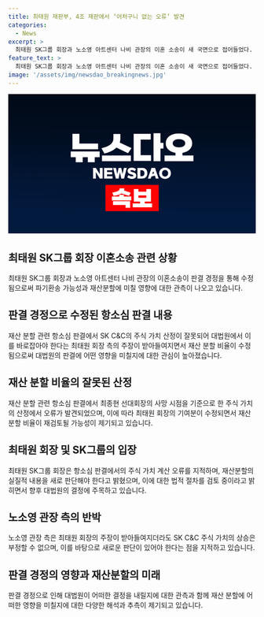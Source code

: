 ```yaml
---
title: 최태원 재판부, 4조 재판에서 ‘어처구니 없는 오류’ 발견
categories:
  - News
excerpt: >
  최태원 SK그룹 회장과 노소영 아트센터 나비 관장의 이혼 소송이 새 국면으로 접어들었다. 최 회장 측이 재산 분할 관련한 항소심 판결에 ‘치명적 오류’가 있다고 지적한 부분을 재판부가 판결 경정을 통해 수정하면서 사실상 재판부가 자신들의 오류를 인정한 것으로, 대법원이 파기환송하거나 재산분할 금액이 현저하게 줄어드는 것 아니냐는 관측에 무게가 실린다. 최태원 회장 측은 재산 분할 관련한 판결의 기여도가 과다하게 계산되었다고 지적했고, 이에 대한 항소심 재판부의 판결 경정으로 인해 법조계의 관심이 집중되고 있다.
feature_text: >
  최태원 SK그룹 회장과 노소영 아트센터 나비 관장의 이혼 소송이 새 국면으로 접어들었다. 최 회장 측이 재산 분할 관련한 항소심 판결에 ‘치명적 오류’가 있다고 지적한 부분을 재판부가 판결 경정을 통해 수정하면서 사실상 재판부가 자신들의 오류를 인정한 것으로, 대법원이 파기환송하거나 재산분할 금액이 현저하게 줄어드는 것 아니냐는 관측에 무게가 실린다. 최태원 회장 측은 재산 분할 관련한 판결의 기여도가 과다하게 계산되었다고 지적했고, 이에 대한 항소심 재판부의 판결 경정으로 인해 법조계의 관심이 집중되고 있다.
image: '/assets/img/newsdao_breakingnews.jpg'
---
```


<p><img src="/assets/img/newsdao_breakingnews.jpg" alt="implanttips 속보" /></p>

<h2 data-ke-size="size26">최태원 SK그룹 회장 이혼소송 관련 상황</h2>

<p data-ke-size="size16">최태원 SK그룹 회장과 노소영 아트센터 나비 관장의 이혼소송이 판결 경정을 통해 수정됨으로써 파기환송 가능성과 재산분할에 미칠 영향에 대한 관측이 나오고 있습니다.</p>

<h2 data-ke-size="size26">판결 경정으로 수정된 항소심 판결 내용</h2>

<p data-ke-size="size16">재산 분할 관련 항소심 판결에서 SK C&C의 주식 가치 산정이 잘못되어 대법원에서 이를 바로잡아야 한다는 최태원 회장 측의 주장이 받아들여지면서 재산 분할 비율이 수정됨으로써 대법원의 판결에 어떤 영향을 미칠지에 대한 관심이 높아졌습니다.</p>

<h2 data-ke-size="size26">재산 분할 비율의 잘못된 산정</h2>

<p data-ke-size="size16">재산 분할 관련 항소심 판결에서 최종현 선대회장의 사망 시점을 기준으로 한 주식 가치의 산정에서 오류가 발견되었으며, 이에 따라 최태원 회장의 기여분이 수정되면서 재산 분할 비율이 재검토될 가능성이 제기되고 있습니다.</p>

<h2 data-ke-size="size26">최태원 회장 및 SK그룹의 입장</h2>

<p data-ke-size="size16">최태원 SK그룹 회장은 항소심 판결에서의 주식 가치 계산 오류를 지적하며, 재산분할의 실질적 내용을 새로 판단해야 한다고 밝혔으며, 이에 대한 법적 절차를 검토 중이라고 밝히면서 향후 대법원의 결정에 주목하고 있습니다.</p>

<h2 data-ke-size="size26">노소영 관장 측의 반박</h2>

<p data-ke-size="size16">노소영 관장 측은 최태원 회장의 주장이 받아들여지더라도 SK C&C 주식 가치의 상승은 부정할 수 없으며, 이를 바탕으로 새로운 판단이 있어야 한다는 점을 지적하고 있습니다.</p>

<h2 data-ke-size="size26">판결 경정의 영향과 재산분할의 미래</h2>

<p data-ke-size="size16">판결 경정으로 인해 대법원이 어떠한 결정을 내릴지에 대한 관측과 함께 재산 분할에 어떠한 영향을 미칠지에 대한 다양한 해석과 추측이 제기되고 있습니다.</p>

